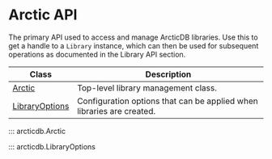 Arctic API
==========

The primary API used to access and manage ArcticDB libraries. Use this to get a handle to a
``Library`` instance, which can then be used for subsequent operations as documented in the
Library API section.

| Class                                      | Description |
| ------------------------------------------ | ----------- |
| [Arctic](#arcticdb.Arctic)                 | Top-level library management class. |
| [LibraryOptions](#arcticdb.LibraryOptions) | Configuration options that can be applied when libraries are created. |

::: arcticdb.Arctic

::: arcticdb.LibraryOptions
